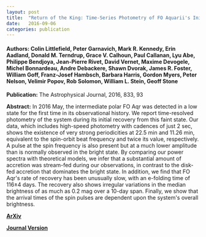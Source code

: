 ```yaml
---
layout: post
title:  "Return of the King: Time-Series Photometry of FO Aquarii's Initial Recovery from its Unprecedented 2016 Low State"
date:   2016-09-06
categories: publication
---
```


#### **Authors:** Colin Littlefield, Peter Garnavich, Mark R. Kennedy, Erin Aadland, Donald M. Terndrup, Grace V. Calhoun, Paul Callanan, Lyu Abe, Philippe Bendjoya, Jean-Pierre Rivet, David Vernet, Maxime Devogele, Michel Bonnardeau, Andre Debackere, Shawn Dvorak, James R. Foster, William Goff, Franz-Josef Hambsch, Barbara Harris, Gordon Myers, Peter Nelson, Velimir Popov, Rob Solomon, William L. Stein, Geoff Stone
**Publication:** The Astrophysical Journal, 2016, 833, 93

**Abstract:**
In 2016 May, the intermediate polar FO Aqr was detected in a low state for the first time in its observational history. We report time-resolved photometry of the system during its initial recovery from this faint state. Our data, which includes high-speed photometry with cadences of just 2 sec, shows the existence of very strong periodicities at 22.5 min and 11.26 min, equivalent to the spin-orbit beat frequency and twice its value, respectively. A pulse at the spin frequency is also present but at a much lower amplitude than is normally observed in the bright state. By comparing our power spectra with theoretical models, we infer that a substantial amount of accretion was stream-fed during our observations, in contrast to the disk-fed accretion that dominates the bright state. In addition, we find that FO Aqr's rate of recovery has been unusually slow, with an e-folding time of 116±4 days. The recovery also shows irregular variations in the median brightness of as much as 0.2 mag over a 10-day span. Finally, we show that the arrival times of the spin pulses are dependent upon the system's overall brightness.

**[ArXiv](http://arxiv.org/abs/1609.01026)**

**[Journal Version](http://iopscience.iop.org/article/10.3847/1538-4357/833/1/93/meta)**
